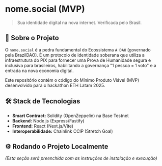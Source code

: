 # nome.social (MVP)

> Sua identidade digital na nova internet. Verificada pelo Brasil.

## 🚀 Sobre o Projeto

O `nome.social` é a pedra fundamental do Ecossistema `A DAO` (governado pela BrazilDAO). É um protocolo de identidade soberana que utiliza a infraestrutura do PIX para fornecer uma Prova de Humanidade segura e inclusiva para brasileiros, habilitando a governança "1 pessoa = 1 voto" e a entrada na nova economia digital.

Este repositório contém o código do Mínimo Produto Viável (MVP) desenvolvido para o hackathon ETH Latam 2025.

## 🛠️ Stack de Tecnologias

* **Smart Contract:** Solidity (OpenZeppelin) na Base Testnet
* **Backend:** Node.js (Express/Fastify)
* **Frontend:** React (Next.js/Vite)
* **Interoperabilidade:** Chainlink CCIP (Stretch Goal)

## ⚙️ Rodando o Projeto Localmente

*(Esta seção será preenchida com as instruções de instalação e execução)*

